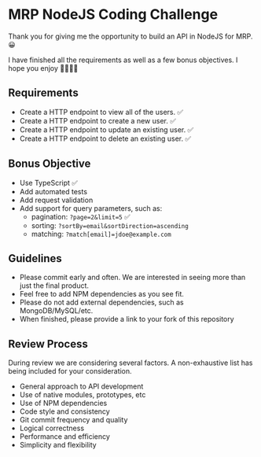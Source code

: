 # MRP NodeJS Coding Challenge

Thank you for giving me the opportunity to build an API in NodeJS for MRP.😀

I have finished all the requirements as well as a few bonus objectives. I hope you enjoy 🎉🎉🎉🎉



## Requirements

- Create a HTTP endpoint to view all of the users. ✅
- Create a HTTP endpoint to create a new user.  ✅
- Create a HTTP endpoint to update an existing user. ✅ 
- Create a HTTP endpoint to delete an existing user. ✅

## Bonus Objective

- Use TypeScript ✅
- Add automated tests
- Add request validation
- Add support for query parameters, such as:
  - pagination: `?page=2&limit=5` ✅
  - sorting: `?sortBy=email&sortDirection=ascending`
  - matching: `?match[email]=jdoe@example.com`

## Guidelines

- Please commit early and often. We are interested in seeing more than just the final product.
- Feel free to add NPM dependencies as you see fit.
- Please do not add external dependencies, such as MongoDB/MySQL/etc.
- When finished, please provide a link to your fork of this repository

## Review Process

During review we are considering several factors. A non-exhaustive list has being included for your consideration.

- General approach to API development
- Use of native modules, prototypes, etc
- Use of NPM dependencies
- Code style and consistency
- Git commit frequency and quality
- Logical correctness
- Performance and efficiency
- Simplicity and flexibility
